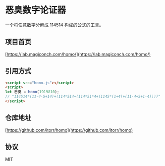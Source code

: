 # 恶臭数字论证器
一个将任意数字分解成 114514 构成的公式的工具。

## 项目首页
[https://lab.magiconch.com/homo/](https://lab.magiconch.com/homo/)

## 引用方式
```HTML
<script src="homo.js"></script>
<script>
let 恶臭 = homo(1919810);
// "114514*(11-4-5+14)+(114*514+(114*51*4+(1145*(1+4)+(11-4+5+1-4))))"
</script>
```

## 仓库地址
[https://github.com/itorr/homo](https://github.com/itorr/homo)

## 协议
MIT